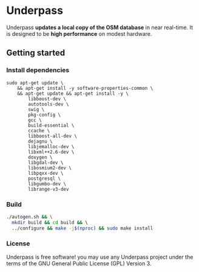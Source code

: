 # Underpass

Underpass **updates a local copy of the OSM database** in near real-time. 
It is designed to be **high performance** on modest hardware.

## Getting started

### Install dependencies

```
sudo apt-get update \
    && apt-get install -y software-properties-common \
    && apt-get update && apt-get install -y \
        libboost-dev \
        autotools-dev \
        swig \
        pkg-config \
        gcc \
        build-essential \
        ccache \
        libboost-all-dev \
        dejagnu \
        libjemalloc-dev \
        libxml++2.6-dev \
        doxygen \
        libgdal-dev \
        libosmium2-dev \
        libpqxx-dev \
        postgresql \
        libgumbo-dev \
        librange-v3-dev
```
### Build

```bash
./autogen.sh && \
  mkdir build && cd build && \ 
  ../configure && make -j$(nproc) && sudo make install
```

### License

Underpass is free software! you may use any Underpass project under the terms of
the GNU General Public License (GPL) Version 3.
